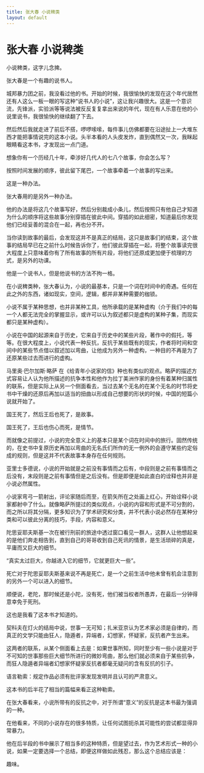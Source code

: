 ```yaml
---
title: 张大春 小说稗类
layout: default
---
```


# 张大春 小说稗类

小说稗类，这字儿念捭。

张大春是一个有趣的说书人。

城邦暴力团之前，我没看过他的书。开始的时候，我很愉快的发现在这个年代居然还有人这么一板一眼的写这种“说书人的小说”，这让我兴趣很大。这是一个意识流，先锋派，实验派等等说法被反反复复拿出来说的年代，现在有人乐意在他的小说里说书，我很愉快的继续翻了下去。

然后然后我就走进了前后不搭，啰啰嗦嗦，每件事儿仿佛都要在沿途扯上一大堆东西才能把事情说完的这本小说。头半本看的人头皮发炸，直到偶然又一次，我眯起眼睛看这本书，才发现出一点门道。

想象你有一个历经几十年，牵涉好几代人的七八个故事，你会怎么写？

按照时间发展的顺序，彼此留下尾巴，一个故事牵着一个故事的写出来。

这是一种办法。

张大春用的是另外一种办法。

他的办法是将这几个故事写好，然后分别裁成小条儿，然后按照只有他自己才知道为什么的顺序将这些故事分别穿插在彼此中间。穿插的如此细密，知道最后你发现他们已经妥善的混合在一起，再也分不开。

当你读到故事的最后，会发现这并不是真正的结局，这只是故事们的结束，这个故事的结局早已在之前什么时候告诉你了，他们彼此穿插在一起，将整个故事读完很大程度上只意味着你有了所有故事的所有片段，将他们还原成更加便于梳理的方式，是另外的功课。

他是一个说书人，但是他说书的方法不拘一格。

在小说稗类种，张大春认为，小说的最基本，只是一个词在时间中的奇遇。任何在此之外的东西，诸如现实，空间，逻辑，都并非某种需要的枷锁。

小说不属于某种思想，也并非某种工具，他所承载的是某种虚构（介于我们中的每一个人都无法完全的掌握显示，或许可以认为叙述都只是虚构的某种子集，而现实都只是某种虚构）。

小说在中国的起源来自于历史，它来自于历史中的某些片段，著作中的假托，等等。在很大程度上，小说代表一种反抗，反抗于某些既有的现实，作者将时间和空间中的某些节点借以叙述加以弯曲，让他成为另外一种虚构，一种目的不再是为了还原某些过去而进行的虚构。

马里奥·巴尔加斯·略萨 在《给青年小说家的信》种也有类似的观点。略萨的描述方式容易让人认为他所描述的抗争本性和他作为拉丁美洲作家的身份有着某种归属性的联系，但是实际上从另一个侧面看去，当过去某个无名的在某个无名的时节将史书中干燥的还原后再加以适当的扭曲以形成自己想要的形状的时候，中国的短篇小说就开始了。

国王死了，然后王后也死了，是故事。

国王死了，王后也伤心而死，是情节。

而就像之前提过，小说的完全意义上的基本只是某个词在时间中的旅行。固然传统的，在史书中复原历史再加以弯曲的无名氏们所作的无一例外的会遵守某些约定俗成的规则，但是这并不代表故事本身存在任何规则。

亚里士多德说，小说的开始就是之前没有事情而之后有，中段则是之前有事情而之后没有，末段则是之前有事情但是之后没有。但是即便是如此直白的诠释也并非是小说必然属性。

小说家弯弓一箭射出，评论家随后而至，在箭矢所在之处画上红心，开始诠释小说家都射中了什么。就像略萨所提过的类似观点，小说的内容和形式是不可分割的，而之所以将其分隔，更多知识为了学术研究和分类，并不代表小说必然存在某种分类和可以彼此分离的技巧，手段，内容和意义。


陀思妥耶夫斯基一次在被行刑前的旅途中透过窗口看见一群人，这群人让他想起来的是他们奔走相告到，直到自己的哥哥收到自己死讯的情景，是生活琐碎的真是，平庸而又巨大的细节。

“真实太过巨大，你越进入它的细节，它就更巨大一些”。

死亡对于陀思妥耶夫斯基来说不再是死亡，是一个之前生活中他未曾有机会注意到的另外一个可以进入的细节。

顺便说，老陀，那时候还是小陀，没有死，他们被当权者所愚弄，在最后一分钟得意幸免于死刑。

这也是我看了这本书才知道的。

契科夫在灯火的结局中说，世事一无可知；扎米亚京认为艺术家必须是自律的，而真正的文学只能由狂人，隐遁者，异端者，幻想家，怀疑家，反抗者产生出来。

这两者的联系，从某个侧面看上去是：如果世事所知，同时至少有一些小说是对于不可知的世事那些巨大细节所进行的微妙弯曲，那么他们就必须来自于某些抗争，而狂人隐遁者异端者幻想家怀疑家反抗者都毫无疑问的含有反抗的引子。

语言勒索：规定作品必须有批评家发现发明并且认可的严肃意义。

这本书的后半花了相当的篇幅来看正这种勒索。

在张大春看来，小说所带有的反抗之中，对于所谓“意义”的反抗是这本书最为强调的一种。

在他看来，不同的小说存在的很多特质，让任何试图扼杀其可能性的尝试都显得异常暴力。

他在后半段的书中展示了相当多的这种特质，但是望过去，作为艺术形式一种的小说，如果一定要选择一个总结，即便这样做如此残忍，那么这个总结应该是：

趣味。